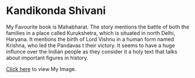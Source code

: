 # Kandikonda Shivani

My Favourite book is Mahabharat. The story mentions the battle of both the families in a place called Kurukshetra, which is situated in north Delhi, Haryana. It mentions the birth of Lord Vishnu in a human form named Krishna, who led the Pandavas t their victory. It seems to have a huge influnce over the Indian people as they consider it a holy text that talks about important figures in history.

[Click here](https://github.com/KandikondaShivani/from-Kandikonda/blob/main/MyImage.jpeg) to view My Image.